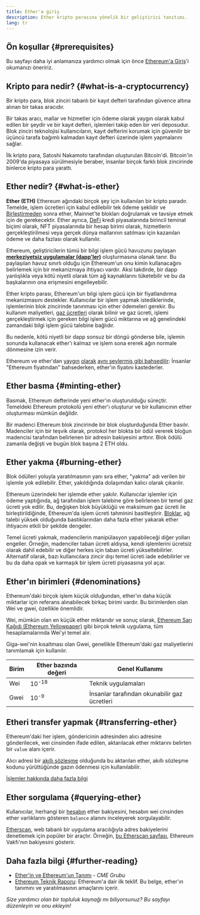 ```yaml
---
title: Ether'a giriş
description: Ether kripto parasına yönelik bir geliştirici tanıtımı.
lang: tr
---
```


## Ön koşullar {#prerequisites}

Bu sayfayı daha iyi anlamanıza yardımcı olmak için önce [ Ethereum'a Giriş](/developers/docs/intro-to-ethereum/)'i okumanızı öneririz.

## Kripto para nedir? {#what-is-a-cryptocurrency}

Bir kripto para, blok zinciri tabanlı bir kayıt defteri tarafından güvence altına alınan bir takas aracıdır.

Bir takas aracı, mallar ve hizmetler için ödeme olarak yaygın olarak kabul edilen bir şeydir ve bir kayıt defteri, işlemleri takip eden bir veri deposudur. Blok zinciri teknolojisi kullanıcıların, kayıt defterini korumak için güvenilir bir üçüncü tarafa bağımlı kalmadan kayıt defteri üzerinde işlem yapmalarını sağlar.

İlk kripto para, Satoshi Nakamoto tarafından oluşturulan Bitcoin'di. Bitcoin'in 2009'da piyasaya sürülmesiyle beraber, insanlar birçok farklı blok zincirinde binlerce kripto para yarattı.

## Ether nedir? {#what-is-ether}

**Ether (ETH)** Ethereum ağındaki birçok şey için kullanılan bir kripto paradır. Temelde, işlem ücretleri için kabul edilebilir tek ödeme şeklidir ve [Birleştirmeden](/upgrades/merge) sonra ether, Mainnet'te blokları doğrulamak ve tavsiye etmek için de gerekecektir. Ether ayrıca, [DeFi](/defi) kredi piyasalarında birincil teminat biçimi olarak, NFT piyasalarında bir hesap birimi olarak, hizmetlerin gerçekleştirilmesi veya gerçek dünya mallarının satılması için kazanılan ödeme ve daha fazlası olarak kullanılır.

Ethereum, geliştiricilerin tümü bir bilgi işlem gücü havuzunu paylaşan [**merkeziyetsiz uygulamalar (dapp'ler)**](/developers/docs/dapps) oluşturmasına olanak tanır. Bu paylaşılan havuz sınırlı olduğu için Ethereum'un onu kimin kullanacağını belirlemek için bir mekanizmaya ihtiyacı vardır. Aksi takdirde, bir dapp yanlışlıkla veya kötü niyetli olarak tüm ağ kaynaklarını tüketebilir ve bu da başkalarının ona erişmesini engelleyebilir.

Ether kripto parası, Ethereum'un bilgi işlem gücü için bir fiyatlandırma mekanizmasını destekler. Kullanıcılar bir işlem yapmak istediklerinde, işlemlerinin blok zincirinde tanınması için ether ödemeleri gerekir. Bu kullanım maliyetleri, [gaz ücretleri](/developers/docs/gas/) olarak bilinir ve gaz ücreti, işlemi gerçekleştirmek için gereken bilgi işlem gücü miktarına ve ağ genelindeki zamandaki bilgi işlem gücü talebine bağlıdır.

Bu nedenle, kötü niyetli bir dapp sonsuz bir döngü gönderse bile, işlemin sonunda kullanacak ether'ı kalmaz ve işlem sona ererek ağın normale dönmesine izin verir.

Ethereum ve ether'dan [yaygın](https://www.reuters.com/article/us-crypto-currencies-lending-insight-idUSKBN25M0GP#:~:text=price%20of%20ethereum) [olarak](https://abcnews.go.com/Business/bitcoin-slumps-week-low-amid-renewed-worries-chinese/story?id=78399845#:~:text=cryptocurrencies%20including%20ethereum) [aynı şeylermiş gibi bahsedilir](https://www.cnn.com/2021/03/14/tech/nft-art-buying/index.html#:~:text=price%20of%20ethereum): İnsanlar "Ethereum fiyatından" bahsederken, ether'ın fiyatını kastederler.

## Ether basma {#minting-ether}

Basmak, Ethereum defterinde yeni ether'ın oluşturulduğu süreçtir. Temeldeki Ethereum protokolü yeni ether'ı oluşturur ve bir kullanıcının ether oluşturması mümkün değildir.

Bir madenci Ethereum blok zincirinde bir blok oluşturduğunda Ether basılır. Madenciler için bir teşvik olarak, protokol her blokta bir ödül vererek bloğun madencisi tarafından belirlenen bir adresin bakiyesini arttırır. Blok ödülü zamanla değişti ve bugün blok başına 2 ETH oldu.

## Ether yakma {#burning-ether}

Blok ödülleri yoluyla yaratılmasının yanı sıra ether, "yakma" adı verilen bir işlemle yok edilebilir. Ether, yakıldığında dolaşımdan kalıcı olarak çıkarılır.

Ethereum üzerindeki her işlemde ether yakılır. Kullanıcılar işlemler için ödeme yaptığında, ağ tarafından işlem talebine göre belirlenen bir temel gaz ücreti yok edilir. Bu, değişken blok büyüklüğü ve maksimum gaz ücreti ile birleştirildiğinde, Ethereum'da işlem ücreti tahminini basitleştirir. [Bloklar](https://etherscan.io/block/12965263), ağ talebi yüksek olduğunda bastıklarından daha fazla ether yakarak ether ihtiyacını etkili bir şekilde dengeler.

Temel ücreti yakmak, madencilerin manipülasyon yapabileceği diğer yolları engeller. Örneğin, madenciler taban ücreti aldıysa, kendi işlemlerini ücretsiz olarak dahil edebilir ve diğer herkes için taban ücreti yükseltebilirler. Alternatif olarak, bazı kullanıcılara zincir dışı temel ücreti iade edebilirler ve bu da daha opak ve karmaşık bir işlem ücreti piyasasına yol açar.

## Ether'ın birimleri {#denominations}

Ethereum'daki birçok işlem küçük olduğundan, ether'ın daha küçük miktarlar için referans alınabilecek birkaç birimi vardır. Bu birimlerden olan Wei ve gwei, özellikle önemlidir.

Wei, mümkün olan en küçük ether miktarıdır ve sonuç olarak, [Ethereum Sarı Kağıdı (Ethereum Yellowpaper)](https://ethereum.github.io/yellowpaper/paper.pdf) gibi birçok teknik uygulama, tüm hesaplamalarında Wei'yi temel alır.

Giga-wei'nin kısaltması olan Gwei, genellikle Ethereum'daki gaz maliyetlerini tanımlamak için kullanılır.

| Birim | Ether bazında değeri | Genel Kullanımı                              |
| ----- | -------------------- | -------------------------------------------- |
| Wei   | 10<sup>-18</sup>     | Teknik uygulamaları                          |
| Gwei  | 10<sup>-9</sup>      | İnsanlar tarafından okunabilir gaz ücretleri |

## Etheri transfer yapmak {#transferring-ether}

Ethereum'daki her işlem, göndericinin adresinden alıcı adresine gönderilecek, wei cinsinden ifade edilen, aktarılacak ether miktarını belirten bir `value` alanı içerir.

Alıcı adresi bir [akıllı sözleşme](/developers/docs/smart-contracts/) olduğunda bu aktarılan ether, akıllı sözleşme kodunu yürüttüğünde gazın ödenmesi için kullanılabilir.

[İşlemler hakkında daha fazla bilgi](/developers/docs/transactions/)

## Ether sorgulama {#querying-ether}

Kullanıcılar, herhangi bir [hesabın](/developers/docs/accounts/) ether bakiyesini, hesabın wei cinsinden ether varlıklarını gösteren `balance` alanını inceleyerek sorgulayabilir.

[Etherscan](https://etherscan.io), web tabanlı bir uygulama aracılığıyla adres bakiyelerini denetlemek için popüler bir araçtır. Örneğin, [bu Etherscan sayfası](https://etherscan.io/address/0xde0b295669a9fd93d5f28d9ec85e40f4cb697bae), Ethereum Vakfı'nın bakiyesini gösterir.

## Daha fazla bilgi {#further-reading}

- [Ether'in ve Ethereum'un Tanımı](https://www.cmegroup.com/education/courses/introduction-to-ether/defining-ether-and-ethereum.html) - _CME Grubu_
- [Ethereum Teknik Raporu](/whitepaper/): Ethereum'a dair ilk teklif. Bu belge, ether'ın tanımını ve yaratılmasının amaçlarını içerir.

_Size yardımcı olan bir topluluk kaynağı mı biliyorsunuz? Bu sayfayı düzenleyin ve onu ekleyin!_
